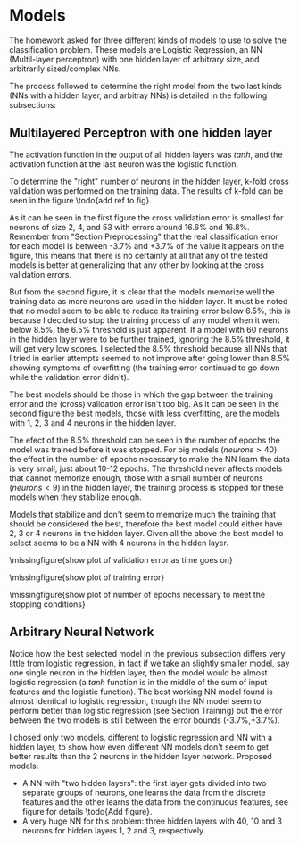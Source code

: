 # Models #

The homework asked for three different kinds of models to use to solve the classification
problem. These models are Logistic Regression, an NN (Multil-layer perceptron) with one
hidden layer of arbitrary size, and arbitrarily sized/complex NNs.

The process followed to determine the right model from the two last kinds (NNs with a
hidden layer, and arbitray NNs) is detailed in the following subsections:

## Multilayered Perceptron with one hidden layer ##

The activation function in the output of all hidden layers was $tanh$, and the activation
function at the last neuron was the logistic function.

To determine the "right" number of neurons in the hidden layer, k-fold cross validation
was performed on the training data. The results of k-fold can be seen in the figure
\todo{add ref to fig}.

As it can be seen in the first figure the cross validation error is smallest for neurons
of size 2, 4, and 53 with errors around 16.6% and 16.8%. Remember from "Section
Preprocessing" that the real classification error for each model is between -3.7% and +3.7%
of the value it appears on the figure, this means that there is no certainty at all that
any of the tested models is better at generalizing that any other by looking at the cross
validation errors.

But from the second figure, it is clear that the models memorize well the training data as
more neurons are used in the hidden layer. It must be noted that no model seem to be able
to reduce its training error below 6.5%, this is because I decided to stop the training
process of any model when it went below 8.5%, the 6.5% threshold is just apparent. If a
model with 60 neurons in the hidden layer were to be further trained, ignoring the 8.5%
threshold, it will get very low scores. I selected the 8.5% threshold because all NNs
that I tried in earlier attempts seemed to not improve after going lower than 8.5%
showing symptoms of overfitting (the training error continued to go down while the
validation error didn't).

The best models should be those in which the gap between the training error and the
(cross) validation error isn't too big. As it can be seen in the second figure the best
models, those with less overfitting, are the models with 1, 2, 3 and 4 neurons in the
hidden layer.

The efect of the 8.5% threshold can be seen in the number of epochs the model was trained
before it was stopped. For big models ($neurons > 40$) the effect in the number of epochs
necessary to make the NN learn the data is very small, just about 10-12 epochs. The
threshold never affects models that cannot memorize enough, those with a small number of
neurons ($neurons < 9$) in the hidden layer, the training process is stopped for these
models when they stabilize enough.

Models that stabilize and don't seem to memorize much the training that should be
considered the best, therefore the best model could either have 2, 3 or 4 neurons in the
hidden layer. Given all the above the best model to select seems to be a NN with 4 neurons
in the hidden layer.

<!--
   -```gnuplot
   -plot './kfold-val0.14/results-to-plot.txt' using 'hidden-layer-size':'validation-classification-error' with line
   -plot './kfold-val0.14/results-to-plot.txt' using 'hidden-layer-size':'training-classification-error' with line
   -plot './kfold-val0.14/results-to-plot.txt' using 'hidden-layer-size':'total_epochs' with line
   -```
   -->

\missingfigure{show plot of validation error as time goes on}

\missingfigure{show plot of training error}

\missingfigure{show plot of number of epochs necessary to meet the stopping conditions}


## Arbitrary Neural Network ##

Notice how the best selected model in the previous subsection differs very little from
logistic regression, in fact if we take an slightly smaller model, say one single neuron
in the hidden layer, then the model would be almost logistic regression (a $tanh$ function
is in the middle of the sum of input features and the logistic function). The best working
NN model found is almost identical to logistic regression, though the NN model seem to
perform better than logistic regression (see Section Training) but the error between the
two models is still between the error bounds (-3.7%,+3.7%).

I chosed only two models, different to logistic regression and NN with a hidden layer, to
show how even different NN models don't seem to get better results than the 2 neurons in
the hidden layer network. Proposed models:

- A NN with "two hidden layers": the first layer gets divided into two separate groups of
  neurons, one learns the data from the discrete features and the other learns the data
  from the continuous features, see figure for details \todo{Add figure}.
- A very huge NN for this problem: three hidden layers with 40, 10 and 3 neurons for
  hidden layers 1, 2 and 3, respectively.

<!-- vim:set filetype=markdown.pandoc : -->
